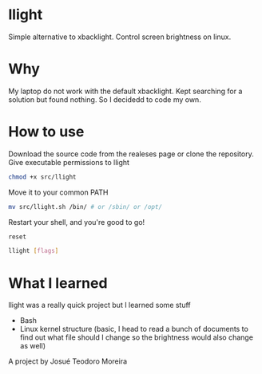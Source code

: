 # llight

Simple alternative to xbacklight. Control screen brightness on linux.

# Why

My laptop do not work with the default xbacklight. Kept searching for a solution but found nothing. So I decidedd to code my own.

# How to use

Download the source code from the realeses page or clone the repository.
Give executable permissions to llight

```sh
chmod +x src/llight
```

Move it to your common PATH

```sh
mv src/llight.sh /bin/ # or /sbin/ or /opt/
```

Restart your shell, and you're good to go!

```sh
reset

llight [flags]
```

# What I learned

llight was a really quick project but I learned some stuff

- Bash
- Linux kernel structure (basic, I head to read a bunch of documents to find out what file should I change so the brightness would also change as well)

A project by Josué Teodoro Moreira
